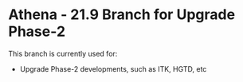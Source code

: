 Athena - 21.9 Branch for Upgrade Phase-2
==========================

This branch is currently used for:
- Upgrade Phase-2 developments, such as ITK, HGTD, etc

